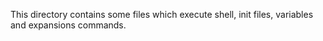 This directory contains some files which execute shell, init files, variables and expansions commands.
